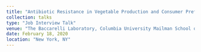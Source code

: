 ```yaml
---
title: "Antibiotic Resistance in Vegetable Production and Consumer Preferences"
collection: talks
type: "Job Interview Talk"
venue: "The Baccarelli Laboratory, Columbia University Mailman School of Public Health"
date: February 18, 2020
location: "New York, NY"
---
```

